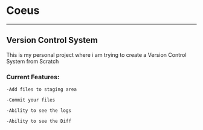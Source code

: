 # Coeus
***
## Version Control System

This is my personal project where i am trying to create a Version Control System from Scratch

### Current Features:
```
-Add files to staging area

-Commit your files

-Ability to see the logs

-Ability to see the Diff
```